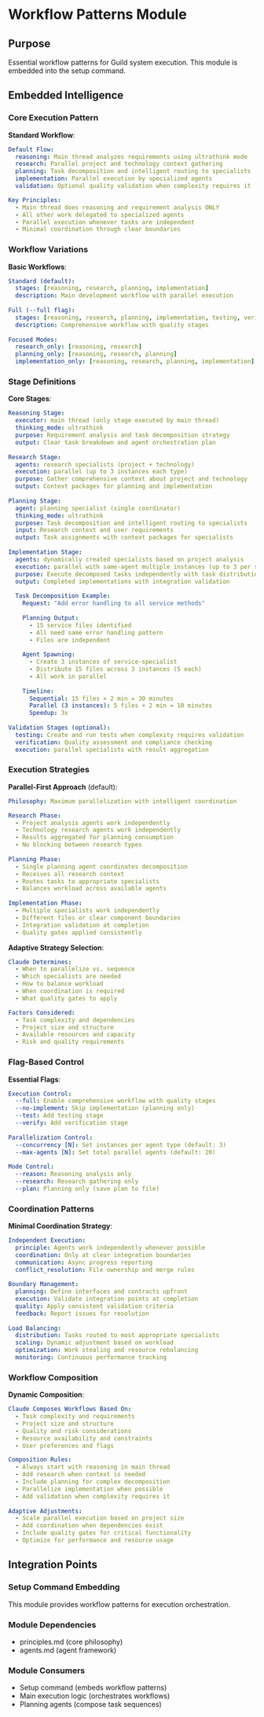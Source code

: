 # Workflow Patterns Module

## Purpose
Essential workflow patterns for Guild system execution. This module is embedded into the setup command.

## Embedded Intelligence

### Core Execution Pattern

**Standard Workflow**:
```yaml
Default Flow:
  reasoning: Main thread analyzes requirements using ultrathink mode
  research: Parallel project and technology context gathering
  planning: Task decomposition and intelligent routing to specialists
  implementation: Parallel execution by specialized agents
  validation: Optional quality validation when complexity requires it

Key Principles:
  - Main thread does reasoning and requirement analysis ONLY
  - All other work delegated to specialized agents
  - Parallel execution whenever tasks are independent
  - Minimal coordination through clear boundaries
```

### Workflow Variations

**Basic Workflows**:
```yaml
Standard (default):
  stages: [reasoning, research, planning, implementation]
  description: Main development workflow with parallel execution
  
Full (--full flag):
  stages: [reasoning, research, planning, implementation, testing, verification]
  description: Comprehensive workflow with quality stages
  
Focused Modes:
  research_only: [reasoning, research]
  planning_only: [reasoning, research, planning]
  implementation_only: [reasoning, research, planning, implementation]
```

### Stage Definitions

**Core Stages**:
```yaml
Reasoning Stage:
  executor: main thread (only stage executed by main thread)
  thinking_mode: ultrathink
  purpose: Requirement analysis and task decomposition strategy
  output: Clear task breakdown and agent orchestration plan
  
Research Stage:
  agents: research specialists (project + technology)
  execution: parallel (up to 3 instances each type)
  purpose: Gather comprehensive context about project and technology
  output: Context packages for planning and implementation
  
Planning Stage:
  agent: planning specialist (single coordinator)
  thinking_mode: ultrathink
  purpose: Task decomposition and intelligent routing to specialists
  input: Research context and user requirements
  output: Task assignments with context packages for specialists
  
Implementation Stage:
  agents: dynamically created specialists based on project analysis
  execution: parallel with same-agent multiple instances (up to 3 per specialization)
  purpose: Execute decomposed tasks independently with task distribution
  output: Completed implementations with integration validation
  
  Task Decomposition Example:
    Request: "Add error handling to all service methods"
    
    Planning Output:
      - 15 service files identified
      - All need same error handling pattern
      - Files are independent
      
    Agent Spawning:
      - Create 3 instances of service-specialist
      - Distribute 15 files across 3 instances (5 each)
      - All work in parallel
      
    Timeline:
      Sequential: 15 files × 2 min = 30 minutes
      Parallel (3 instances): 5 files × 2 min = 10 minutes
      Speedup: 3x
  
Validation Stages (optional):
  testing: Create and run tests when complexity requires validation
  verification: Quality assessment and compliance checking
  execution: parallel specialists with result aggregation
```

### Execution Strategies

**Parallel-First Approach** (default):
```yaml
Philosophy: Maximum parallelization with intelligent coordination

Research Phase:
  - Project analysis agents work independently
  - Technology research agents work independently  
  - Results aggregated for planning consumption
  - No blocking between research types
  
Planning Phase:
  - Single planning agent coordinates decomposition
  - Receives all research context
  - Routes tasks to appropriate specialists
  - Balances workload across available agents
  
Implementation Phase:
  - Multiple specialists work independently
  - Different files or clear component boundaries
  - Integration validation at completion
  - Quality gates applied consistently
```

**Adaptive Strategy Selection**:
```yaml
Claude Determines:
  - When to parallelize vs. sequence
  - Which specialists are needed
  - How to balance workload
  - When coordination is required
  - What quality gates to apply

Factors Considered:
  - Task complexity and dependencies
  - Project size and structure
  - Available resources and capacity
  - Risk and quality requirements
```

### Flag-Based Control

**Essential Flags**:
```yaml
Execution Control:
  --full: Enable comprehensive workflow with quality stages
  --no-implement: Skip implementation (planning only)
  --test: Add testing stage
  --verify: Add verification stage
  
Parallelization Control:
  --concurrency [N]: Set instances per agent type (default: 3)
  --max-agents [N]: Set total parallel agents (default: 20)
  
Mode Control:
  --reason: Reasoning analysis only
  --research: Research gathering only
  --plan: Planning only (save plan to file)
```

### Coordination Patterns

**Minimal Coordination Strategy**:
```yaml
Independent Execution:
  principle: Agents work independently whenever possible
  coordination: Only at clear integration boundaries
  communication: Async progress reporting
  conflict_resolution: File ownership and merge rules
  
Boundary Management:
  planning: Define interfaces and contracts upfront
  execution: Validate integration points at completion
  quality: Apply consistent validation criteria
  feedback: Report issues for resolution
  
Load Balancing:
  distribution: Tasks routed to most appropriate specialists
  scaling: Dynamic adjustment based on workload
  optimization: Work stealing and resource rebalancing
  monitoring: Continuous performance tracking
```

### Workflow Composition

**Dynamic Composition**:
```yaml
Claude Composes Workflows Based On:
  - Task complexity and requirements
  - Project size and structure  
  - Quality and risk considerations
  - Resource availability and constraints
  - User preferences and flags

Composition Rules:
  - Always start with reasoning in main thread
  - Add research when context is needed
  - Include planning for complex decomposition
  - Parallelize implementation when possible
  - Add validation when complexity requires it
  
Adaptive Adjustments:
  - Scale parallel execution based on project size
  - Add coordination when dependencies exist
  - Include quality gates for critical functionality
  - Optimize for performance and resource usage
```

## Integration Points

### Setup Command Embedding
This module provides workflow patterns for execution orchestration.

### Module Dependencies
- principles.md (core philosophy)
- agents.md (agent framework)

### Module Consumers
- Setup command (embeds workflow patterns)
- Main execution logic (orchestrates workflows)
- Planning agents (compose task sequences)